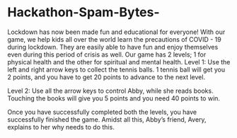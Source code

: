 # Hackathon-Spam-Bytes-
Lockdown has now been made fun and educational for everyone! With our game, we help kids all over the world learn the precautions of COVID - 19 during lockdown. They are easily able to have fun and enjoy themselves even during this period of crisis as well. 
Our game has 2 levels; 1 for physical health and the other for spiritual and mental health.
Level 1: Use the left and right arrow keys to collect the tennis balls. 1 tennis ball will get you 2 points, and you have to get 20 points to advance to the next level.

Level 2: Use all the arrow keys to control Abby, while she reads books. Touching the books will give you 5 points and you need 40 points to win.

Once you have successfully completed both the levels, you have successfully finished the game. Amidst all this, Abby’s friend, Avery, explains to her why needs to do this.
